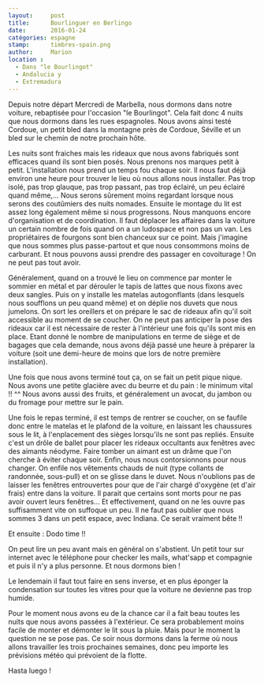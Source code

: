 ```yaml
---
layout:     post
title:      Bourlinguer en Berlingo
date:       2016-01-24
catégories: espagne
stamp:      timbres-spain.png
author:     Marion
location :
  - Dans "le Bourlingot"
  - Andalucia y
  - Extremadura
---
```


Depuis notre départ Mercredi de Marbella, nous dormons dans notre voiture, rebaptisée pour l'occasion "le Bourlingot". Cela fait donc 4 nuits que nous dormons dans les rues espagnoles. Nous avons ainsi testé Cordoue, un petit bled dans la montagne près de Cordoue, Séville et un bled sur le chemin de notre prochain hôte.

<!--more-->

Les nuits sont fraiches mais les rideaux que nous avons fabriqués sont efficaces quand ils sont bien posés. Nous prenons nos marques petit à petit.
L'installation nous prend un temps fou chaque soir. Il nous faut déjà environ une heure pour trouver le lieu où nous allons nous installer. Pas trop isolé, pas trop glauque, pas trop passant, pas trop éclairé, un peu éclairé quand même,... Nous serons sûrement moins regardant lorsque nous serons des coutûmiers des nuits nomades.  Ensuite le montage du lit est assez long également même si nous progressons. Nous manquons encore d'organisation et de coordination. Il faut déplacer les affaires dans la voiture un certain nombre de fois quand on a un ludospace et non pas un van. Les propriétaires de fourgons sont bien chanceux sur ce point. Mais j'imagine que nous sommes plus passe-partout et que nous consommons moins de carburant. Et nous pouvons aussi prendre des passager en covoiturage ! On ne peut pas tout avoir.

Généralement, quand on a trouvé le lieu on commence par monter le sommier en métal et par dérouler le tapis de lattes que nous fixons avec deux sangles. Puis on y installe les matelas autogonflants (dans lesquels nous soufflons un peu quand même) et on déplie nos duvets que nous jumelons. On sort les oreillers et on prépare le sac de rideaux afin qu'il soit accessible au moment de se coucher. On ne peut pas anticiper la pose des rideaux car il est nécessaire de rester à l'intérieur une fois qu'ils sont mis en place. Etant donné le nombre de manipulations en terme de siège et de bagages que cela demande, nous avons déjà passé une heure à préparer la voiture (soit une demi-heure de moins que lors de notre première installation).

Une fois que nous avons terminé tout ça, on se fait un petit pique nique. Nous avons une petite glacière avec du beurre et du pain : le minimum vital !! ^^ Nous avons aussi des fruits, et généralement un avocat, du jambon ou du fromage pour mettre sur le pain.

Une fois le repas terminé, il est temps de rentrer se coucher, on se faufile donc entre le matelas et le plafond de la voiture, en laissant les chaussures sous le lit, à l'enplacement des sièges lorsqu'ils ne sont pas repliés. Ensuite c'est un drôle de ballet pour placer les rideaux occultants aux fenêtres avec des aimants néodyme. Faire tomber un aimant est un drâme que l'on cherche à éviter chaque soir. Enfin, nous nous contorsionnons pour nous changer. On enfile nos vêtements chauds de nuit (type collants de randonnée, sous-pull) et on se glisse dans le duvet. Nous n'oublions pas de laisser les fenêtres entrouvertes pour que de l'air chargé d'oxygène (et d'air frais) entre dans la voiture. Il parait que certains sont morts pour ne pas avoir ouvert leurs fenêtres... Et effectivement, quand on ne les ouvre pas suffisamment vite on suffoque un peu. Il ne faut pas oublier que nous sommes 3 dans un petit espace, avec Indiana. Ce serait vraiment bête !!

Et ensuite : Dodo time !!

On peut lire un peu avant mais en général on s'abstient. Un petit tour sur internet avec le téléphone pour checker les mails, what'sapp et compagnie et puis il n'y a plus personne. Et nous dormons bien !

Le lendemain il faut tout faire en sens inverse, et en plus éponger la condensation sur toutes les vitres pour que la voiture ne devienne pas trop humide.

Pour le moment nous avons eu de la chance car il a fait beau toutes les nuits que nous avons passées à l'extérieur. Ce sera probablement moins facile de monter et démonter le lit sous la pluie. Mais pour le moment la question ne se pose pas. Ce soir nous dormons dans la ferme où nous allons travailler les trois prochaines semaines, donc peu importe les prévisions météo qui prévoient de la flotte.

Hasta luego !
